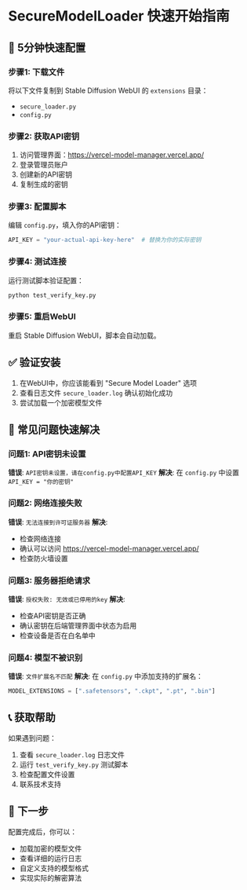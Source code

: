 # SecureModelLoader 快速开始指南

## 🚀 5分钟快速配置

### 步骤1: 下载文件
将以下文件复制到 Stable Diffusion WebUI 的 `extensions` 目录：
- `secure_loader.py`
- `config.py`

### 步骤2: 获取API密钥
1. 访问管理界面：https://vercel-model-manager.vercel.app/
2. 登录管理员账户
3. 创建新的API密钥
4. 复制生成的密钥

### 步骤3: 配置脚本
编辑 `config.py`，填入你的API密钥：
```python
API_KEY = "your-actual-api-key-here"  # 替换为你的实际密钥
```

### 步骤4: 测试连接
运行测试脚本验证配置：
```bash
python test_verify_key.py
```

### 步骤5: 重启WebUI
重启 Stable Diffusion WebUI，脚本会自动加载。

## ✅ 验证安装

1. 在WebUI中，你应该能看到 "Secure Model Loader" 选项
2. 查看日志文件 `secure_loader.log` 确认初始化成功
3. 尝试加载一个加密模型文件

## 🔧 常见问题快速解决

### 问题1: API密钥未设置
**错误**: `API密钥未设置，请在config.py中配置API_KEY`
**解决**: 在 `config.py` 中设置 `API_KEY = "你的密钥"`

### 问题2: 网络连接失败
**错误**: `无法连接到许可证服务器`
**解决**: 
- 检查网络连接
- 确认可以访问 https://vercel-model-manager.vercel.app/
- 检查防火墙设置

### 问题3: 服务器拒绝请求
**错误**: `授权失败: 无效或已停用的key`
**解决**:
- 检查API密钥是否正确
- 确认密钥在后端管理界面中状态为启用
- 检查设备是否在白名单中

### 问题4: 模型不被识别
**错误**: `文件扩展名不匹配`
**解决**: 在 `config.py` 中添加支持的扩展名：
```python
MODEL_EXTENSIONS = [".safetensors", ".ckpt", ".pt", ".bin"]
```

## 📞 获取帮助

如果遇到问题：
1. 查看 `secure_loader.log` 日志文件
2. 运行 `test_verify_key.py` 测试脚本
3. 检查配置文件设置
4. 联系技术支持

## 🎯 下一步

配置完成后，你可以：
- 加载加密的模型文件
- 查看详细的运行日志
- 自定义支持的模型格式
- 实现实际的解密算法 